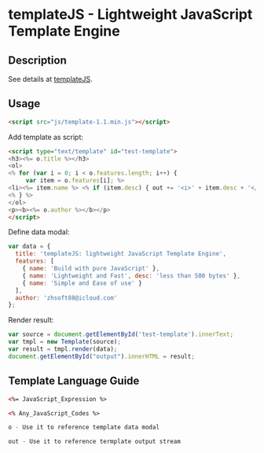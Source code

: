 # templateJS - Lightweight JavaScript Template Engine

## Description
See details at [templateJS](http://zhuatang.com/templateJS.jsp).

## Usage

```html
<script src="js/template-1.1.min.js"></script>
```

Add template as script:

```html
<script type="text/template" id="test-template">
<h3><%= o.title %></h3>
<ol>
<% for (var i = 0; i < o.features.length; i++) {
     var item = o.features[i]; %>
<li><%= item.name %> <% if (item.desc) { out += '<i>' + item.desc + '</i>'; } %></li>
<% } %>
</ol>
<p><b><%= o.author %></b></p>
</script>
```

Define data modal:

```js
var data = {
  title: 'templateJS: lightweight JavaScript Template Engine',
  features: [
    { name: 'Build with pure JavaScript' },
    { name: 'Lightweight and Fast', desc: 'less than 500 bytes' },
    { name: 'Simple and Ease of use' }
  ],
  author: 'zhsoft88@icloud.com'
};
```

Render result:

```js
var source = document.getElementById('test-template').innerText;
var tmpl = new Template(source);
var result = tmpl.render(data);
document.getElementById("output").innerHTML = result;
```

## Template Language Guide

```html
<%= JavaScript_Expression %>
```

```html
<% Any_JavaScript_Codes %>
```

```js
o - Use it to reference template data modal
```

```js
out - Use it to reference termplate output stream
```

